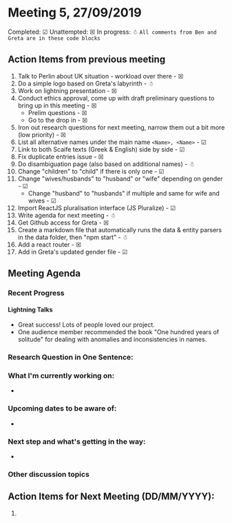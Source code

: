 # Meeting 5, 27/09/2019

Completed: &#9745;
Unattempted: &#9746;
In progress: &#9731;
``` All comments from Ben and Greta are in these code blocks ```

## Action Items from previous meeting
1. Talk to Perlin about UK situation - workload over there - &#9746;
2. Do a simple logo based on Greta's labyrinth - &#9731;
3. Work on lightning presentation - &#9746;
4. Conduct ethics approval, come up with draft preliminary questions to bring up in this meeting - &#9746;
    * Prelim questions - &#9746;
    * Go to the drop in - &#9746;
5. Iron out research questions for next meeting, narrow them out a bit more (low priority) - &#9746;
6. List all alternative names under the main name
``` <Name>, <Name> ``` - &#9745;
7. Link to both Scaife texts (Greek & English) side by side - &#9745;
8. Fix duplicate entries issue - &#9746;
9. Do disambiguation page (also based on additional names) - &#9731;
10. Change "children" to "child" if there is only one - &#9745;
11. Change "wives/husbands" to "husband" or "wife" depending on gender - &#9745;
    * Change "husband" to "husbands" if multiple and same for wife and wives - &#9745;
12. Import ReactJS pluralisation interface  (JS Pluralize) - &#9745;
13. Write agenda for next meeting - &#9731;
14. Get Github access for Greta - &#9746;
15. Create a markdown file that automatically runs the data & entity parsers in the data folder, then "npm start" - &#9731;
16. Add a react router - &#9746;
17. Add in Greta's updated gender file - &#9745;

## Meeting Agenda

### Recent Progress

#### Lightning Talks
* Great success! Lots of people loved our project.
* One audience member recommended the book "One hundred years of solitude" for dealing with anomalies and inconsistencies in names.

### Research Question in One Sentence:

### What I'm currently working on:
*

### Upcoming dates to be aware of:
*

### Next step and what's getting in the way:
*

### Other discussion topics


## Action Items for Next Meeting (DD/MM/YYYY):
1. 

